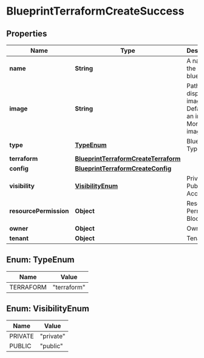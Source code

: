 

# BlueprintTerraformCreateSuccess

## Properties

Name | Type | Description | Notes
------------ | ------------- | ------------- | -------------
**name** | **String** | A name for the blueprint |  [optional]
**image** | **String** | Path to display image. Defaults to an internal Morpheus image. |  [optional]
**type** | [**TypeEnum**](#TypeEnum) | Blueprint Type |  [optional]
**terraform** | [**BlueprintTerraformCreateTerraform**](BlueprintTerraformCreateTerraform.md) |  |  [optional]
**config** | [**BlueprintTerraformCreateConfig**](BlueprintTerraformCreateConfig.md) |  |  [optional]
**visibility** | [**VisibilityEnum**](#VisibilityEnum) | Private or Public Access |  [optional]
**resourcePermission** | **Object** | Resource Permission Block |  [optional]
**owner** | **Object** | Owner |  [optional]
**tenant** | **Object** | Tenant |  [optional]



## Enum: TypeEnum

Name | Value
---- | -----
TERRAFORM | &quot;terraform&quot;



## Enum: VisibilityEnum

Name | Value
---- | -----
PRIVATE | &quot;private&quot;
PUBLIC | &quot;public&quot;



